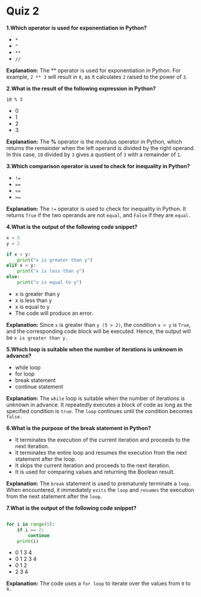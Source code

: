 # Quiz 2

**1.Which operator is used for exponentiation in Python?**

- `*`
- `^`
- `**`
- `//`

**Explanation:** The ** operator is used for exponentiation in Python. For example, `2 ** 3` will result in `8`, as it calculates `2` raised to the power of `3`.

**2.What is the result of the following expression in Python?**

`10 % 3`

- 0
- 1
- 2
- 3

**Explanation:** The **%** operator is the modulus operator in Python, which returns the remainder when the left operand is divided by the right operand. In this case, `10` divided by `3` gives a quotient of `3` with a remainder of `1`.

**3.Which comparison operator is used to check for inequality in Python?**

- `!=`
- `==`
- `<=`
- `>=`

**Explanation:** The `!=` operator is used to check for inequality in Python. It returns `True` if the two operands are not `equal`, and `False` if they are `equal.`

**4.What is the output of the following code snippet?**

```python
x = 5
y = 2

if x > y:
    print("x is greater than y")
elif x < y:
    print("x is less than y")
else:
    print("x is equal to y")
```

- x is greater than y
- x is less than y
- x is equal to y
- The code will produce an error.

**Explanation:** Since `x` is greater than `y (5 > 2)`, the condition `x > y` is `True`, and the corresponding code block will be executed. Hence, the output will be `x is greater than y.`

**5.Which loop is suitable when the number of iterations is unknown in advance?**

- while loop
- for loop
- break statement
- continue statement

**Explanation:** The `while` loop is suitable when the number of iterations is unknown in advance. It repeatedly executes a block of code as long as the specified condition is `true`. The `loop` continues until the condition becomes `false.`

**6.What is the purpose of the break statement in Python?**

- It terminates the execution of the current iteration and proceeds to the next iteration.
- It terminates the entire loop and resumes the execution from the next statement after the loop.
- It skips the current iteration and proceeds to the next iteration.
- It is used for comparing values and returning the Boolean result.

**Explanation:** The `break` statement is used to prematurely terminate a `loop`. When encountered, it immediately `exits` the `loop` and `resumes` the execution from the next statement after the `loop`.

**7.What is the output of the following code snippet?**

```python

for i in range(5):
    if i == 2:
        continue
    print(i)
```

- 0 1 3 4
- 0 1 2 3 4
- 0 1 2
- 2 3 4

**Explanation:** The code uses a `for loop` to iterate over the values from `0` to `4.`
